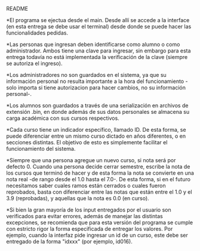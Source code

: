 README

*El programa se ejectua desde el main. Desde allí se accede a la interface (en esta entrega se debe usar el terminal) desde donde se puede hacer las funcionalidades pedidas.

*Las personas que ingresan deben identificarse como alumno o como administrador. Ambos tiene una clave para ingresar, sin embargo para esta entrega todavía no está implementada la verificación de la clave (siempre se autoriza el ingreso).

*Los administradores no son guardados en el sistema, ya que su información personal no resulta importante a la hora del funcionamiento -solo importa si tiene autorizacion para hacer cambios, no su información personal-.

*Los alumnos son guardados a través de una serialización en archivos de extensión .bin, en donde además de sus datos personales se almacena su carga académica con sus cursos respectivos.

*Cada curso tiene un indicador específico, llamado ID. De esta forma, se puede diferenciar entre un mismo curso dictado en años diferentes, o en secciones distintas. El objetivo de esto es simplemente facilitar el funcionamiento del sistema.

*Siempre que una persona agregue un nuevo curso, si nota será por defecto 0. Cuando una persona decide cerrar semestre, escribe la nota de los cursos que terminó de hacer y de esta forma la nota se convierte en una nota real -de rango desde el 1.0 hasta el 7.0-. De esta forma, si en el futuro necesitamos saber cuales ramos están cerrados o cuales fueron reprobados, basta con diferenciar entre las notas que están entre el 1.0 y el 3.9 (reprobadas), y aquellas que la nota es 0.0 (en curso).

*Si bien la gran mayoría de los input entregados por el usuario son verificados para evitar errores, además de manejar las distintas excepciones, se recomienda que para esta versión del programa se cumple con estricto rigor la forma especificada de entregar los valores. Por ejemplo, cuando la interfaz pide ingresar un id de un curso, este debe ser entregado de la forma "idxxx" (por ejemplo, id016).

